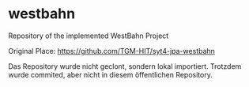 # westbahn
Repository of the implemented WestBahn Project

Original Place: https://github.com/TGM-HIT/syt4-jpa-westbahn

Das Repository wurde nicht geclont, sondern lokal importiert.
Trotzdem wurde commited, aber nicht in diesem öffentlichen Repository.
